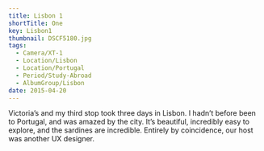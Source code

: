```yaml
---
title: Lisbon 1
shortTitle: One
key: Lisbon1
thumbnail: DSCF5180.jpg
tags:
  - Camera/XT-1
  - Location/Lisbon
  - Location/Portugal
  - Period/Study-Abroad
  - AlbumGroup/Lisbon
date: 2015-04-20
---
```

Victoria’s and my third stop took three days in Lisbon. I hadn’t before been to Portugal, and was amazed by the city. It’s beautiful, incredibly easy to explore, and the sardines are incredible. Entirely by coincidence, our host was another UX designer.

